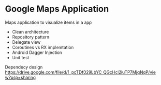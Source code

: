 # Google Maps Application 

Maps application to visualize items in a app

- Clean architecture 
- Repository pattern 
- Delegate view 
- Coroutines vs RX implemtation 
- Android Dagger Injection  
- Unit test 

Dependecy design 
https://drive.google.com/file/d/1_pcTDf029LbYC_QGcHcl2iuTP7MjqNqP/view?usp=sharing
